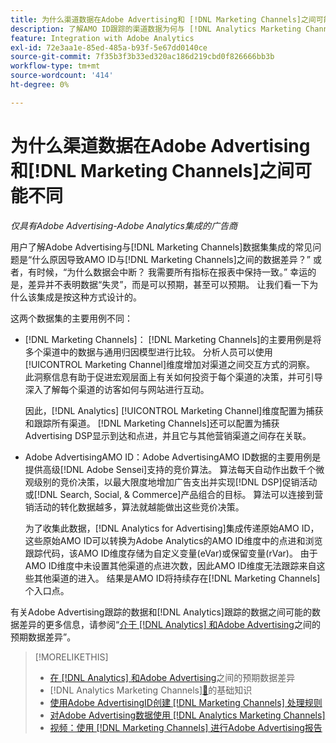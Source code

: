 ```yaml
---
title: 为什么渠道数据在Adobe Advertising和 [!DNL Marketing Channels]之间可能不同
description: 了解AMO ID跟踪的渠道数据为何与 [!DNL Analytics Marketing Channels]跟踪的渠道数据不同。
feature: Integration with Adobe Analytics
exl-id: 72e3aa1e-85ed-485a-b93f-5e67dd0140ce
source-git-commit: 7f35b3f3b33ed320ac186d219cbd0f826666bb3b
workflow-type: tm+mt
source-wordcount: '414'
ht-degree: 0%

---
```


# 为什么渠道数据在Adobe Advertising和[!DNL Marketing Channels]之间可能不同

*仅具有Adobe Advertising-Adobe Analytics集成的广告商*

用户了解Adobe Advertising与[!DNL Marketing Channels]数据集集成的常见问题是“什么原因导致AMO ID与[!DNL Marketing Channels]之间的数据差异？” 或者，有时候，“为什么数据会中断？ 我需要所有指标在报表中保持一致。” 幸运的是，差异并不表明数据“失灵”，而是可以预期，甚至可以预期。 让我们看一下为什么该集成是按这种方式设计的。

这两个数据集的主要用例不同：

* [!DNL Marketing Channels]： [!DNL Marketing Channels]的主要用例是将多个渠道中的数据与通用归因模型进行比较。 分析人员可以使用[!UICONTROL Marketing Channel]维度增加对渠道之间交互方式的洞察。 此洞察信息有助于促进宏观层面上有关如何投资于每个渠道的决策，并可引导深入了解每个渠道的访客如何与网站进行互动。

  因此，[!DNL Analytics] [!UICONTROL Marketing Channel]维度配置为捕获和跟踪所有渠道。 [!DNL Marketing Channels]还可以配置为捕获Advertising DSP显示到达和点进，并且它与其他营销渠道之间存在关联。

* Adobe AdvertisingAMO ID：Adobe AdvertisingAMO ID数据的主要用例是提供高级[!DNL Adobe Sensei]支持的竞价算法。 算法每天自动作出数千个微观级别的竞价决策，以最大限度地增加广告支出并实现[!DNL DSP]促销活动或[!DNL Search, Social, & Commerce]产品组合的目标。 算法可以连接到营销活动的转化数据越多，算法就越能做出这些竞价决策。

  为了收集此数据，[!DNL Analytics for Advertising]集成传递原始AMO ID，这些原始AMO ID可以转换为Adobe Analytics的AMO ID维度中的点进和浏览跟踪代码，该AMO ID维度存储为自定义变量(eVar)或保留变量(rVar)。 由于AMO ID维度中未设置其他渠道的点进次数，因此AMO ID维度无法跟踪来自这些其他渠道的进入。 结果是AMO ID将持续存在[!DNL Marketing Channels]个入口点。

有关Adobe Advertising跟踪的数据和[!DNL Analytics]跟踪的数据之间可能的数据差异的更多信息，请参阅“[介于 [!DNL Analytics] 和Adobe Advertising](../data-variances.md)之间的预期数据差异”。

>[!MORELIKETHIS]
>
>* [在 [!DNL Analytics] 和Adobe Advertising](/help/integrations/analytics/data-variances.md)之间的预期数据差异
>*  [!DNL Analytics Marketing Channels][&#128279;](mc-overview.md)的基础知识
>* [使用Adobe AdvertisingID创建 [!DNL Marketing Channels] 处理规则](mc-ids.md)
>* [对Adobe Advertising数据使用 [!DNL Analytics Marketing Channels] ](mc-ac-data.md)
>* [视频：使用 [!DNL Marketing Channels] 进行Adobe Advertising报告](https://experienceleague.adobe.com/docs/advertising-learn/tutorials/analytics/analytics-reporting-a4adc.html)
